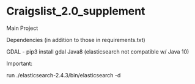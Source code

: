 # Craigslist_2.0_supplement
Main Project

Dependencies (in addition to those in requirements.txt)

GDAL - pip3 install gdal
Java8 (elasticsearch not compatible w/ Java 10)

Important:

run ./elasticsearch-2.4.3/bin/elasticsearch -d

